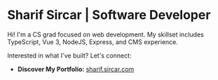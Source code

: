 # Sharif Sircar | Software Developer 

Hi! I'm a CS grad focused on web development. My skillset includes TypeScript, Vue 3, NodeJS, Express, and CMS experience.  

Interested in what I've built? Let's connect:

* **Discover My Portfolio:** [sharif.sircar.com](sharif.sircar.com)

<!--
**Sharif-SS/Sharif-SS** is a ✨ _special_ ✨ repository because its `README.md` (this file) appears on your GitHub profile.

Here are some ideas to get you started:

- 🔭 I’m currently working on ...
- 🌱 I’m currently learning ...
- 👯 I’m looking to collaborate on ...
- 🤔 I’m looking for help with ...
- 💬 Ask me about ...
- 📫 How to reach me: ...
- 😄 Pronouns: ...
- ⚡ Fun fact: ...
-->
